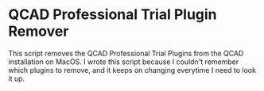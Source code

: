 # QCAD Professional Trial Plugin Remover

This script removes the QCAD Professional Trial Plugins from the QCAD installation on MacOS. I wrote this script because I couldn't remember which plugins to remove, and it keeps on changing everytime I need to look it up.
